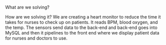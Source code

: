 What are we solving?


How are we solving it?
We are creating a heart monitor to reduce the time it takes for nurses to check up on patients. It reads BPM, blood oxygen, and the temp. The sensors send data to the back-end and back-end goes into MySQL and then it pipelines to the front end where we display patient data for nurses and doctors to use.



